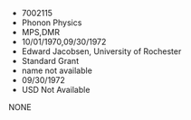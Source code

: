 * 7002115
* Phonon Physics
* MPS,DMR
* 10/01/1970,09/30/1972
* Edward Jacobsen, University of Rochester
* Standard Grant
*   name not available
* 09/30/1972
* USD Not Available

NONE